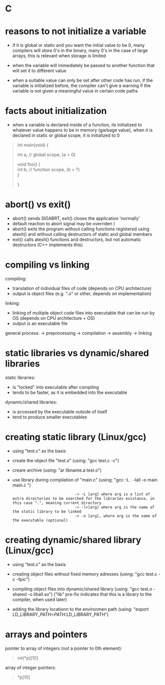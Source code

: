 # C 

# reasons to not initialize a variable

- if it is global or static and you want the initial value 
  to be 0, many compilers will store 0's in the binary, 
  many 0's in the case of large arrays, this is relevant when 
  storage is limited

- when the variable will immediately be passed to another 
  function that will set it to different value 

- when a suitable value can only be set after other code 
  has run, if the variable is initialized before, the 
  compiler can't give a warning if the variable is not given
  a meaningful value in certain code paths 

# facts about initialization

- when a variable is declared inside of a function, its 
  initialized to whatever value happens to be in memory
  (garbage value), when it is declared in static or global 
  scope, it is initialized to 0

> int main(void) {  
>  
>   int a;                  // global scope, (a = 0)  
>   
>   void foo() {  
>     int b;                // function scope, (b = ?)  
>   }
>     
> }


# abort() vs exit()

- abort() sends SIGABRT, exit() closes the application 'normally'
- default reaction to abort signal may be overriden 
)
- abort() exits the program without calling functions registered using atexit() and
  without calling destructors of static and global members
- exit() calls atexit() functions and destructors, but not automatic destructors (C++ implements this) 



# compiling vs linking 

compiling:
  - translation of individual files of code (depends on CPU architecture)
  - output is object files (e.g. ".o" or other, depends on implementation)

linking:
  - linking of multiple object code files into executable that can be run by OS (depends on CPU architecture + OS)
  - output is an executable file

general process: 
  -> preprocessing 
  -> compilation 
  -> assembly 
  -> linking


# static libraries vs dynamic/shared libraries

static libraries:
  - is "locked" into executable after compiling
  - tends to be faster, as it is embedded into the 
    executable 

dynamic/shared libraries: 
  - is accessed by the executable outside of itself 
  - tend to produce smaller executables


# creating static library (Linux/gcc)
  - using "test.c" as the basis 
  
  - create the object file "test.o"             (using: "gcc test.c -c")
  - creare archive                              (using: "ar libname.a test.o")
  - use library during compilation of "main.c"  (using: "gcc -L . -lall -o main main.c ")

                                    -> -L [arg] where arg is a list of extra directories to be searched for the libraries existance, in this case ".", meaning current directory 
                                    -> -l+[arg] where arg is the name of the static library to be linked
                                    -> -o [arg], where arg is the name of the executable (optional)


# creating dynamic/shared library (Linux/gcc)
  - using "test.c" as the basis
  
  - creating object files without fixed memory adresses (using: "gcc test.c -c -fpic")
  - compiling object files into dynamic/shared library  (using: "gcc test.o -shared -o liball.so") ("lib" pre-fix indicates that this is a library to the compiler, when used later)
  - adding the library locationn to the environmen path (using: "export LD_LIBRARY_PATH=$PATH:$LD_LIBRARY_PATH")


# arrays and pointers 

pointer to array of integers (not a pointer to 0th element):
> int(*p)[10] 

array of integer pointers:
> *p[10]



